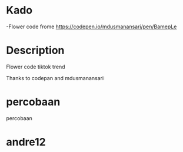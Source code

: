 # Kado
-Flower code frome https://codepen.io/mdusmanansari/pen/BamepLe


# Description
Flower code tiktok trend 

Thanks to codepan and mdusmanansari
# percobaan
percobaan
# andre12
